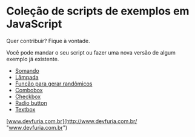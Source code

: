 Coleção de scripts de exemplos em JavaScript
===

Quer contribuir? Fique à vontade.

Você pode mandar o seu script ou fazer uma nova versão de algum exemplo já existente.

- [Somando](somando/)
- [Lâmpada](lampada/)
- [Função para gerar randômicos](aleatorio/)
- [Combobox](combobox/)
- [Checkbox](checkbox/)
- [Radio button](radio-button/)
- [Textbox](textbox/)

[www.devfuria.com.br](http://www.devfuria.com.br/ "www.devfuria.com.br")